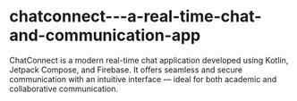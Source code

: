 # chatconnect---a-real-time-chat-and-communication-app
ChatConnect is a modern real-time chat application developed using Kotlin, Jetpack Compose, and Firebase. It offers seamless and secure communication with an intuitive interface — ideal for both academic and collaborative communication.
